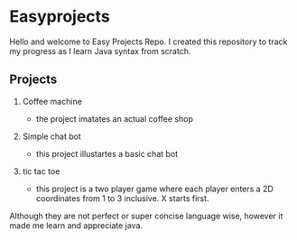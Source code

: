 # Easyprojects 

Hello and welcome to Easy Projects Repo.
I created this repository to track my progress as I learn Java syntax from scratch.

Projects
-------------------------------------------------------------------------------------------------------------------------

  1) Coffee machine
     - the project imatates an actual coffee shop
     
  2) Simple chat bot
      - this project illustartes a basic chat bot
      
  3) tic tac toe
      - this project is a two player game where each player enters a 2D coordinates from 1 to 3 inclusive. X starts first.

Although they are not perfect or super concise language wise, however it made me learn and appreciate java.
